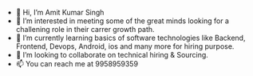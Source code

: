 - 👋 Hi, I’m Amit Kumar Singh
- 👀 I’m interested in meeting some of the great minds looking for a challening role in their carrer growth path. 
- 🌱 I’m currently learning basics of software technologies like Backend, Frontend, Devops, Android, ios and many more for hiring purpose. 
- 💞️ I’m looking to collaborate on technical hiring & Sourcing. 
- 📫 You can reach me at 9958959359

<!---
amit5412/amit5412 is a ✨ special ✨ repository because its `README.md` (this file) appears on your GitHub profile.
You can click the Preview link to take a look at your changes.
--->
